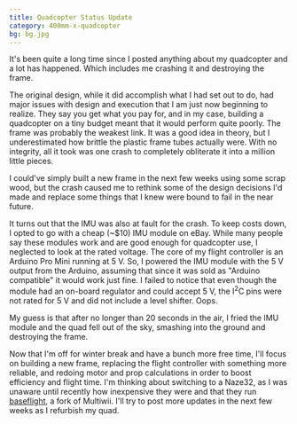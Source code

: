 ```yaml
---
title: Quadcopter Status Update
category: 400mm-x-quadcopter
bg: bg.jpg
---
```


It's been quite a long time since I posted anything about my quadcopter and a lot has happened. Which includes me crashing it and destroying the frame.

The original design, while it did accomplish what I had set out to do, had major issues with design and execution that I am just now beginning to realize. They say you get what you pay for, and in my case, building a quadcopter on a tiny budget meant that it would perform quite poorly. The frame was probably the weakest link. It was a good idea in theory, but I underestimated how brittle the plastic frame tubes actually were. With no integrity, all it took was one crash to completely obliterate it into a million little pieces.

I could've simply built a new frame in the next few weeks using some scrap wood, but the crash caused me to rethink some of the design decisions I'd made and replace some things that I knew were bound to fail in the near future.

It turns out that the IMU was also at fault for the crash. To keep costs down, I opted to go with a cheap (\~$10) IMU module on eBay. While many people say these modules work and are good enough for quadcopter use, I neglected to look at the rated voltage. The core of my flight controller is an Arduino Pro Mini running at 5 V. So, I powered the IMU module with the 5 V output from the Arduino, assuming that since it was sold as "Arduino compatible" it would work just fine. I failed to notice that even though the module had an on-board regulator and could accept 5 V, the I<sup>2</sup>C pins were not rated for 5 V and did not include a level shifter. Oops.

My guess is that after no longer than 20 seconds in the air, I fried the IMU module and the quad fell out of the sky, smashing into the ground and destroying the frame.

Now that I'm off for winter break and have a bunch more free time, I'll focus on building a new frame, replacing the flight controller with something more reliable, and redoing motor and prop calculations in order to boost efficiency and flight time. I'm thinking about switching to a Naze32, as I was unaware until recently how inexpensive they were and that they run [baseflight](https://github.com/multiwii/baseflight), a fork of Multiwii. I'll try to post more updates in the next few weeks as I refurbish my quad.
